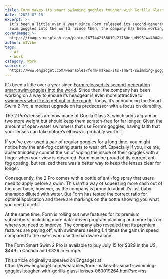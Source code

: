 ```yaml
---
title: Form makes its smart swimming goggles tougher with Gorilla Glass lenses
date: '2025-07-15'
excerpt: >-
  It’s been a little over a year since Form released its second-generation smart
  swim goggles into the world. Since then, the company has been working o...
coverImage: >-
  https://images.unsplash.com/photo-1677442136019-21780ecad995?w=400&h=200&fit=crop&auto=format
author: AIVibe
tags:
  - Ai
  - Work
category: Work
source: >-
  https://www.engadget.com/wearables/form-makes-its-smart-swimming-goggles-tougher-with-gorilla-glass-lenses-060019264.html?src=rss
---
```

<p>It’s been a little over a year since <a data-i13n="cpos:1;pos:1" href="https://www.engadget.com/forms-smart-swimming-goggles-get-refined-for-2024-150056789.html">Form released its second-generation smart swim goggles into the world</a>. Since then, the company has been working on a way to ensure its headgear is even more attractive to <a data-i13n="cpos:2;pos:1" href="https://www.engadget.com/2019-08-07-form-swim-goggles-hands-on.html">swimmers who like to get out in the rough</a>. Today, it’s announcing the Smart Swim 2 Pro, a modest upgrade on its predecessor with a focus on durability.</p>
<p>The 2 Pro’s lenses are now made of Gorilla Glass 3, which adds a gram or two more weight but should keep them scratch-free for far longer. Given the amount of open-water swimmers that use Form’s goggles, having faith that your lenses can take nature’s elbows is probably worth it.</p>
<span id="end-legacy-contents"></span><p>If you’ve ever used a pair of regular goggles for a long time, you might notice how the anti-fog coating starts to wear off. Especially if you, like me, absentmindedly commit the sin of wiping the inside of their goggles with a finger when your view is obscured. Form may be proud of its current anti-fog coating, but realized there was a better way to keep the lenses clear for longer.</p>
<p>Consequently, the 2 Pro comes with a bottle of anti-fog spray that users need to apply before a swim. This isn’t a way of squeezing more cash out of the user base, however, as the company is proud to admit it’s just baby shampoo diluted with water. But Form has tested the correct ratio for optimal application and there are markings on the bottle showing you what you need to refill.</p>
<p>At the same time, Form is rolling out new features for its premium subscribers, including more data-driven program planning and more tips on where you need to improve. The company also revealed that its premium features are paying off, with swimmers seeing 1.4 times the gains in speed compared to the users who use the hardware alone.</p>
<p>The Form Smart Swim 2 Pro is available to buy July 15 for $329 in the US, $449 in Canada and €329 in Europe.</p>This article originally appeared on Engadget at https://www.engadget.com/wearables/form-makes-its-smart-swimming-goggles-tougher-with-gorilla-glass-lenses-060019264.html?src=rss
